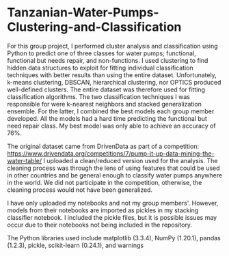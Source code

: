 # Tanzanian-Water-Pumps-Clustering-and-Classification
For this group project, I performed cluster analysis and classification using Python to predict one of three classes for water pumps; functional, functional but needs repair, and non-functions. I used clustering to find hidden data structures to exploit for fitting individual classification techniques with better results than using the entire dataset. Unfortunately, k-means clustering, DBSCAN, hierarchical clustering, nor OPTICS produced well-defined clusters. The entire dataset was therefore used for fitting classification algorithms. The two classification techniques I was responsible for were k-nearest neighbors and stacked generalization ensemble. For the latter, I combined the best models each group member developed. All the models had a hard time predicting the functional but need repair class. My best model was only able to achieve an accuracy of 76%.

The original dataset came from DrivenData as part of a competition: https://www.drivendata.org/competitions/7/pump-it-up-data-mining-the-water-table/ 
I uploaded a clean/reduced version used for the analysis. The cleaning process was through the lens of using features that could be used in other countries and be general enough to classify water pumps anywhere in the world. We did not participate in the competition, otherwise, the cleaning process would not have been generalized. 

I have only uploaded my notebooks and not my group members'. However, models from their notebooks are imported as pickles in my stacking classifier notebook. I included the pickle files, but it is possible issues may occur due to their notebooks not being included in the repository. 

The Python libraries used include matplotlib (3.3.4), NumPy (1.20.1), pandas (1.2.3), pickle, scikit-learn (0.24.1), and warnings
